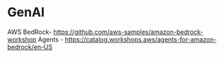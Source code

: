 # GenAI

AWS BedRock-  https://github.com/aws-samples/amazon-bedrock-workshop
Agents - https://catalog.workshops.aws/agents-for-amazon-bedrock/en-US
